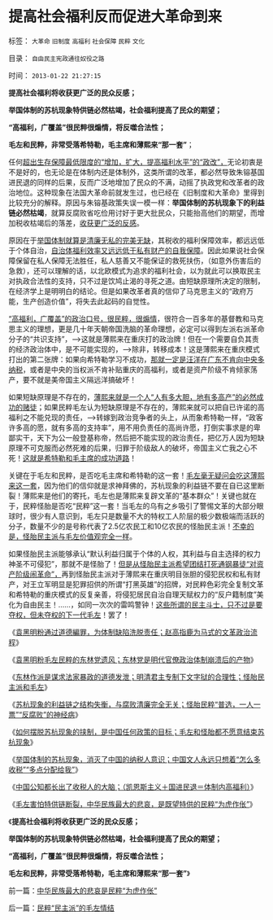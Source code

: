 # 提高社会福利反而促进大革命到来

标签： `大革命` `旧制度` `高福利` `社会保障` `民粹` `文化` 

目录： `自由民主宪政通往奴役之路`

时间： `2013-01-22 21:27:15`

**提高社会福利将收获更广泛的民众反感；**

**举国体制的苏杭现象特供链必然枯竭，社会福利提高了民众的期望；**

**“高福利，广覆盖”很民粹很煽情，将反噬合法性；**

**毛左和民粹，非常受落希特勒，毛主席和薄熙来“那一套”**；

任何[超出生存保障最低限度的“增加，扩大，提高福利水平”的“政改”，](../../../2009/2/26/社会保障有三个原则一种义务.md)无论初衷是不是好的，也无论是在体制内还是体制外，这类所谓的改革，都必然导致朱镕基国进民退的同样的后果，反而广泛地增加了民众的不满，动摇了执政党和改革者的政治地位。这种现象在法国大革命前就发生过，也已经在《旧制度和大革命》里得到比较充分的解释。原因与朱镕基政策失误一模一样：**举国体制的苏杭现象下的利益链必然枯竭**，就算反腐败省吃俭用讨好于更大批民众，只能抬高他们的期望，而增加税收枯竭后的落差，[收获更广泛的反感](../../../2009/8/29/利益期望决定社会立场行为.md)。

原因在于[举国体制就算是清廉无私的完美无缺](../../../2009/12/27/国家主义举国体制的低效率和根源.md)，其税收的福利保障效率，都远远低于个体自治，[自治体福利效率又远远低于私有财产的自我保障](../../../2012/1/26/加税“完善保障”不如直接减税，和“强制分红”的恶毒.md)。因此如果说社会保障保留在私人保障无法胜任，私人慈善又不能保证的救死扶伤，（如意外伤害后的急救），还可以理解的话，以北欧模式为追求的福利社会，以为就此可以换取民主对执政合法性的支持，只不过是饮鸠止渴的寻死之道。由短缺原理所决定的限制，在经济学上是明明白的结论。但是如果改革者真的信仰了马克思主义的“政府万能，生产创造价值”，将失去此起码的自觉性。

[“高福利，广覆盖”的政治口号，很民粹，很煽情](../../../2011/6/28/北欧模式不是经济学命题.md)，很符合一百多年的基督教和马克思主义的理想，更是几十年天朝帝国洗脑的革命理想，必定可以得到左派右派革命分子的“共识支持”，——>这就是薄熙来在重庆打的政治牌！但在一个需要自负其责的经济政治体中，是不可能实现的，——>除非，转移成本！这是薄熙来在重庆模式打出的第二张牌：如果向希特勒学习不成功，[那就一定是汪洋在广东不肯向中央多纳税](../../../2012/12/17/反思薄熙来和希特勒的成功之路，理解国民主权原理.md)，或者是中央的当权派不肯补贴重庆的高福利，或者是资产阶级不肯倾家荡产，要不就是美帝国主义隔远洋搞破坏！

如果短缺原理是不存在的，[薄熙来就是一个人“人有多大胆，地有多高产”的必然成功的赌徒](../../../2012/12/17/《大革命和旧制度》值得深读,资本主义不是夺权的主义.md)；如果民粹毛左认为短缺原理是不存在的，薄熙来就可以把自已许诺的高福利之不能兑现的责任，——>转嫁到政治竞争者的头上，从而象希特勒一样，“政客许多高的愿，就有多高的支持率”，用不用负责任的高尚许愿，打倒实事求是的卑鄙实干，天下为公一般登基称帝，然后把不能实现的政治责任，把亿万人因为短缺原理不可克服而必然死难的后果，归罪于阶级敌人的破坏，帝国主义亡我之心不死！[这就是希特勒和毛主席的成功道路](../../../2012/12/18/“全国普选，一人一票”必定不合法.md)！

关键在于毛左和民粹，是否吃毛主席和希特勒的这一套！[毛左毫无疑问会吃这薄熙来这一套](../../../2012/12/19/假设食品安全竭斯底里中大选（汪洋vs薄熙来），民粹必胜！.md)，因为他们的信仰就是求神拜佛的，苏杭现象的利益链不要在自已这里断裂！薄熙来是他们的寄托，毛左也是薄熙来复辟文革的“基本群众”！关键也就在于，民粹怪胎是否吃“民粹”这一套！当毛左的乌有之乡吸引了警惕文革的大部分眼球时，很少有人意识到，毛左只是数量不大的特权工人阶层的极少数极端而活跃的分子，数量不少的是号称代表了2.5亿农民工和10亿农民的怪胎民主派！[不幸的是，怪胎民主派与毛左价值观完全一样](../../../2013/1/18/不存在可供再分配的财富，只有赤贫的既得利益者.md)。

如果怪胎民主派能够承认“默认利益归属于个体的人权，其利益与自主选择的权力神圣不可侵犯”，那就不是怪胎了！[但是从怪胎民主派希望团结打死通钢暴徒“对资产阶级闹革命”，](../../../2010/10/21/民主斗士的民主素质太差了.md)再到怪胎民主派对于薄熙来在重庆明目张胆的侵犯民权和私有财产，对王立军明显是犯罪招供的所谓“打黑英雄”的招牌，对民粹色彩完全复制文革和希特勒的重庆模式的反复亲善，将侵犯居民自治自理天赋权力的“反户籍制度”美化为自由民主！……，如同一次次的雷鸣警钟！[这些所谓的民主斗士，只不过是要夺权，但未夺权的下一代毛左](../../../2013/1/19/法西斯革命反极权！民粹恐怖，因为毫无逻辑的滑稽.md)！罢了！

《[袁黑明粉通过道德編罪，为体制缺陷洗脱责任；赵高指鹿为马式的文革政治流程](../../../2013/1/20/对袁黑明粉不敏感者，如非历史无知，就是文革粉丝.md)》

《[袁黑明粉毛左民粹的东林党遗风；东林党是明代官僚政治体制崩溃后的产物](../../../2013/1/20/东林党作派的伪君子.md)》

《[东林作派是谋求法家暴政的道德发泄；明清君主专制下文字狱的合理性；怪胎民主派和毛左](../../../2013/1/20/谋求法家暴政的道德发泄,明清文字狱的合理性.md)》

《[苏杭现象的利益链之结构失衡，与腐败清廉完全无关；怪胎民粹“普选，一人一票”“反腐败”的神经病](../../../2013/1/20/“普选，一人一票”“反腐败”的神经病.md)》

《[如何摆脱苏杭现象的挟制，是中国任何政策的目标；毛左和怪胎都不愿意结束苏杭现象](../../../2013/1/21/毛左同志们的“焦大情结”；.md)》

《[举国体制的苏杭现象，消灭了中国的纳税人意识；中国文人永远只想着“怎么多收税”“多点分配给我”](../../../2013/1/21/纳税人意识被转变成“收税人大脑”.md)》

《[中国公知都长出了收税人的大脑；（凯恩斯主义＋国进民退＝体制内高福利）](../../../2013/1/21/纳税人意识被转变成“收税人大脑”.md)》

《[毛左害怕特供链断裂，中华民族最大的悲哀，是既望特供的民粹“为虎作伥”](../../../2013/1/22/中华民族最大的悲哀是民粹“为虎作伥”.md)》

《**提高社会福利将收获更广泛的民众反感；**

**举国体制的苏杭现象特供链必然枯竭，社会福利提高了民众的期望；**

**“高福利，广覆盖”很民粹很煽情，将反噬合法性；**

**毛左和民粹，非常受落希特勒，毛主席和薄熙来“那一套”**》



前一篇：[中华民族最大的悲哀是民粹“为虎作伥”](../../../2013/1/22/中华民族最大的悲哀是民粹“为虎作伥”.md)

后一篇：[民粹“民主派”的毛左情结](../../../2013/1/22/民粹“民主派”的毛左情结.md)